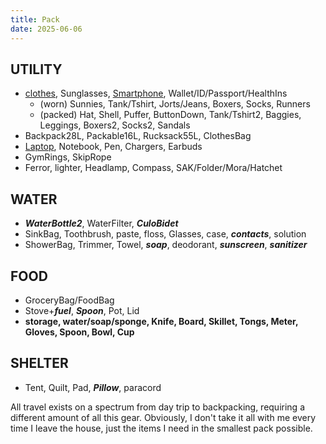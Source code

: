 ```yaml
---
title: Pack
date: 2025-06-06
---
```

## UTILITY
- [clothes](/clothes), Sunglasses, [Smartphone](/smartphone), Wallet/ID/Passport/HealthIns
	- (worn) Sunnies, Tank/Tshirt, Jorts/Jeans, Boxers, Socks, Runners
	- (packed) Hat, Shell, Puffer, ButtonDown, Tank/Tshirt2, Baggies, Leggings, Boxers2, Socks2, Sandals
- Backpack28L, Packable16L, Rucksack55L, ClothesBag
- [Laptop](/computer), Notebook, Pen, Chargers, Earbuds
- GymRings, SkipRope
- Ferror, lighter, Headlamp, Compass, SAK/Folder/Mora/Hatchet

## WATER
- ***WaterBottle2***, WaterFilter, ***CuloBidet***
- SinkBag, Toothbrush, paste, floss, Glasses, case, ***contacts***, solution
- ShowerBag, Trimmer, Towel, ***soap***, deodorant, ***sunscreen***, ***sanitizer***

## FOOD
- GroceryBag/FoodBag
- Stove+***fuel***, ***Spoon***, Pot, Lid
- **storage, water/soap/sponge, Knife, Board, Skillet, Tongs, Meter, Gloves, Spoon, Bowl, Cup**

## SHELTER 
- Tent, Quilt, Pad, ***Pillow***, paracord

All travel exists on a spectrum from day trip to backpacking, requiring a different amount of all this gear. Obviously, I don't take it all with me every time I leave the house, just the items I need in the smallest pack possible.
